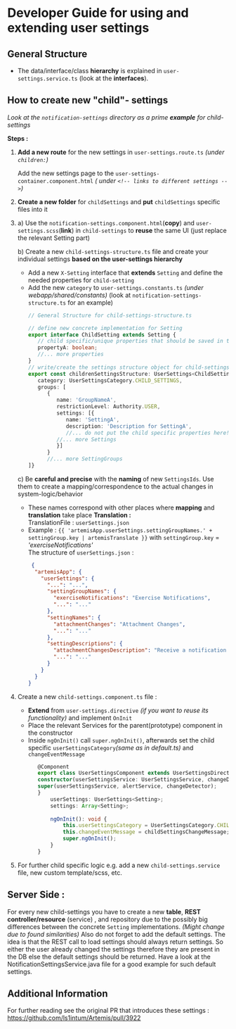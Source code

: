 # Developer Guide for using and extending user settings

## General Structure

* The data/interface/class **hierarchy** is explained in `user-settings.service.ts` (look at the **interfaces**).

## How to create new "child"- settings

*Look at the `notification-settings` directory as a prime **example** for child-settings*

**Steps :**

1) **Add a new route** for the new settings in `user-settings.route.ts` *(under `children:`)*

   Add the new settings page to the `user-settings-container.component.html` *(
   under `<!-- links to different settings -->`)*

2) **Create a new folder** for `childSettings` and **put** `childSettings` specific files into it

3) a) Use the `notification-settings.component.html`(**copy**) and `user-settings.scss`(**link**) in `child-settings` to
   **reuse** the same UI (just replace the relevant Setting part)<br>

   b) Create a new `child-settings-structure.ts` file and create your individual settings **based on the user-settings
   hierarchy**<br>
    * Add a new `X-Setting` interface that **extends** `Setting` and define the needed properties for `child-setting`
    * Add the new `category` to `user-settings.constants.ts` *(under webapp/shared/constants)*
      (look at `notification-settings-structure.ts` for an example)<br>
      ```ts
      // General Structure for child-settings-structure.ts
      
      // define new concrete implementation for Setting
      export interface ChildSetting extends Setting {
         // child specific/unique properties that should be saved in the DB
         propertyA: boolean;
         //... more properties
      }
      // write/create the settings structure object for child-settings
      export const childrenSettingsStructure: UserSettings<ChildSetting> = {
         category: UserSettingsCategory.CHILD_SETTINGS,
         groups: [
            {
               name: 'GroupNameA',
               restrictionLevel: Authority.USER,
               settings: [{
                  name: 'SettingA',
                  description: 'Description for SettingA',
                  //... do not put the child specific properties here! The default values have to be stored on the server side!
               //... more Settings
               }]
            }
            //... more SettingGroups
      ]}
      ```
   c) Be **careful and precise** with the **naming** of new `SettingsIds`. Use them to create a mapping/correspondence
   to the actual changes in system-logic/behavior
    * These names correspond with other places where **mapping** and **translation** take place
      **Translation :**<br>
      TranslationFile : `userSettings.json`
    * Example : `{{ 'artemisApp.userSettings.settingGroupNames.' + settingGroup.key | artemisTranslate }}`
      with `settingGroup.key` = *'exerciseNotifications'* <br>
      The structure of `userSettings.json` :
      ```json
       {
        "artemisApp": {
          "userSettings": {
            "...": "...",
            "settingGroupNames": {
              "exerciseNotifications": "Exercise Notifications",
              "...": "..."
            },
            "settingNames": {
              "attachmentChanges": "Attachment Changes",
              "...": "..."
            },
            "settingDescriptions": {
              "attachmentChangesDescription": "Receive a notification when an attachment was changed",
              "...": "..."
            }
          }
        }
      }
       ```
4) Create a new `child-settings.component.ts` file :
    * **Extend** from `user-settings.directive` *(if you want to reuse its functionality)* and implement `OnInit`
    * Place the relevant Services for the parent(prototype) component in the constructor
    * Inside `ngOnInit()` call `super.ngOnInit()`, afterwards set the child specific `userSettingsCategory`*(same as in
      default.ts)* and `changeEventMessage`
      ```ts
         @Component
         export class UserSettingsComponent extends UserSettingsDirective implements OnInit {
         constructor(userSettingsService: UserSettingsService, changeDetector: ChangeDetectorRef, alertService: JhiAlertService) {
         super(userSettingsService, alertService, changeDetector);
         }
             userSettings: UserSettings<Setting>;
             settings: Array<Setting>;
         
             ngOnInit(): void {
                 this.userSettingsCategory = UserSettingsCategory.CHILD_SETTINGS;
                 this.changeEventMessage = childSettingsChangeMessage;
                 super.ngOnInit();
             }
         }
      ```
5) For further child specific logic e.g. add a new `child-settings.service` file, new custom template/scss, etc.

## Server Side :

For every new child-settings you have to create a new **table**, **REST controller/resource** (service) ,
and repository due to the possibly big differences between the concrete `Setting` implementations.
*(Might change due to found similarities)*
Also do not forget to add the default settings. The idea is that the REST call to load settings should always return
settings.
So either the user already changed the settings therefore they are present in the DB else the default settings should be
returned.
Have a look at the NotificationSettingsService.java file for a good example for such default settings.

## Additional Information

For further reading see the original PR that introduces these settings : https://github.com/ls1intum/Artemis/pull/3922

